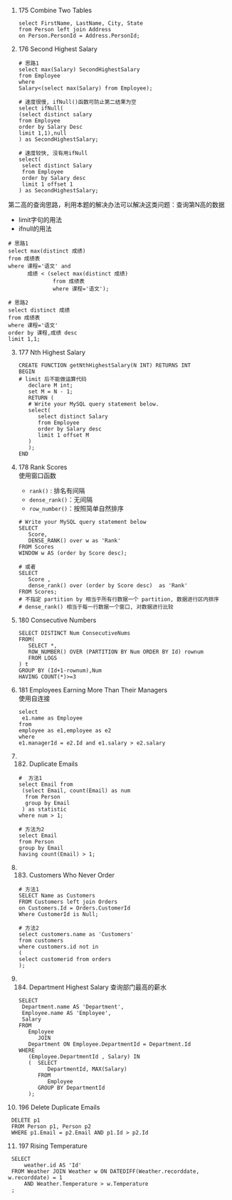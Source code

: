 1) 175 Combine Two Tables
    ```mysql
   select FirstName, LastName, City, State
   from Person left join Address
   on Person.PersonId = Address.PersonId;
    ```
   
2) 176 Second Highest Salary
   ```mysql
   # 思路1
   select max(Salary) SecondHighestSalary
   from Employee
   where
   Salary<(select max(Salary) from Employee);
   
   # 速度很慢, ifNull()函数可防止第二结果为空
   select ifNull(
   (select distinct salary
   from Employee
   order by Salary Desc
   limit 1,1),null
   ) as SecondHighestSalary;
   
   # 速度较快, 没有用ifNull
   select(
    select distinct Salary 
    from Employee
    order by Salary desc
    limit 1 offset 1
   ) as SecondHighestSalary;

   ```
第二高的查询思路，利用本题的解决办法可以解决这类问题：查询第N高的数据
- limit字句的用法
- ifnull的用法
```mysql
# 思路1
select max(distinct 成绩) 
from 成绩表
where 课程='语文' and
      成绩 < (select max(distinct 成绩) 
              from 成绩表 
              where 课程='语文');

# 思路2
select distinct 成绩
from 成绩表
where 课程='语文'
order by 课程,成绩 desc
limit 1,1;
```
3) 177 Nth Highest Salary
   ```mysql
   CREATE FUNCTION getNthHighestSalary(N INT) RETURNS INT
   BEGIN
   # limit 后不能做运算代码
      declare M int;
      set M = N - 1;
      RETURN (
      # Write your MySQL query statement below.
      select(
         select distinct Salary
         from Employee
         order by Salary desc
         limit 1 offset M
      )  
      );
   END
   ```
4) 178 Rank Scores  
   使用窗口函数
   - `rank()` : 排名有间隔
   - `dense_rank()`：无间隔
   - `row_number()`：按照简单自然排序
   ```mysql
   # Write your MySQL query statement below
   SELECT
      Score,
      DENSE_RANK() over w as 'Rank'
   FROM Scores
   WINDOW w AS (order by Score desc);
   
   # 或者
   SELECT
      Score ,
      dense_rank() over (order by Score desc)  as 'Rank'
   FROM Scores;
   # 不指定 partition by 相当于所有行数据一个 partition, 数据进行区内排序
   # dense_rank() 相当于每一行数据一个窗口, 对数据进行比较
   ```
   
5) 180 Consecutive Numbers
   ```mysql
   SELECT DISTINCT Num ConsecutiveNums
   FROM(
      SELECT *,
      ROW_NUMBER() OVER (PARTITION BY Num ORDER BY Id) rownum
      FROM LOGS
   ) t
   GROUP BY (Id+1-rownum),Num
   HAVING COUNT(*)>=3
   ```

6) 181 Employees Earning More Than Their Managers  
   使用自连接
   ```mysql
   select 
    e1.name as Employee
   from
   employee as e1,employee as e2
   where
   e1.managerId = e2.Id and e1.salary > e2.salary
   ```
7) 182. Duplicate Emails
   ```mysql
   #  方法1
   select Email from
    (select Email, count(Email) as num
     from Person
     group by Email
    ) as statistic
   where num > 1;
   
   # 方法为2
   select Email
   from Person
   group by Email
   having count(Email) > 1;

   ```
   
8) 183. Customers Who Never Order
   ```mysql
   # 方法1
   SELECT Name as Customers
   FROM Customers left join Orders
   on Customers.Id = Orders.CustomerId
   Where CustomerId is Null;
    
   # 方法2
   select customers.name as 'Customers'
   from customers
   where customers.id not in
   (
   select customerid from orders
   );
   ```
   
9) 184. Department Highest Salary 查询部门最高的薪水
   ```mysql
   SELECT
    Department.name AS 'Department',
    Employee.name AS 'Employee',
    Salary
   FROM
      Employee
         JOIN
      Department ON Employee.DepartmentId = Department.Id
   WHERE
      (Employee.DepartmentId , Salary) IN
      (  SELECT
            DepartmentId, MAX(Salary)
         FROM
            Employee
         GROUP BY DepartmentId
      );
   ```
   
10) 196 Delete Duplicate Emails
   ```mysql
    DELETE p1 
    FROM Person p1, Person p2
    WHERE p1.Email = p2.Email AND p1.Id > p2.Id
   ```
11) 197 Rising Temperature
   ```mysql
    SELECT
        weather.id AS 'Id'
    FROM Weather JOIN Weather w ON DATEDIFF(Weather.recorddate, w.recorddate) = 1
        AND Weather.Temperature > w.Temperature
    ;
   ```